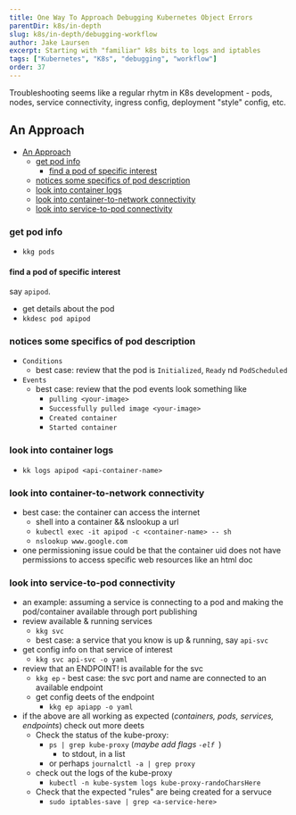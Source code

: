 ```yaml
---
title: One Way To Approach Debugging Kubernetes Object Errors
parentDir: k8s/in-depth
slug: k8s/in-depth/debugging-workflow
author: Jake Laursen
excerpt: Starting with "familiar" k8s bits to logs and iptables
tags: ["Kubernetes", "K8s", "debugging", "workflow"]
order: 37
---
```


Troubleshooting seems like a regular rhytm in K8s development - pods, nodes, service connectivity, ingress config, deployment "style" config, etc.  

## An Approach

- [An Approach](#an-approach)
  - [get pod info](#get-pod-info)
    - [find a pod of specific interest](#find-a-pod-of-specific-interest)
  - [notices some specifics of pod description](#notices-some-specifics-of-pod-description)
  - [look into container logs](#look-into-container-logs)
  - [look into container-to-network connectivity](#look-into-container-to-network-connectivity)
  - [look into service-to-pod connectivity](#look-into-service-to-pod-connectivity)
### get pod info
- `kkg pods`
#### find a pod of specific interest
say `apipod`.  

- get details about the pod
- `kkdesc pod apipod`
### notices some specifics of pod description
- `Conditions`
  - best case: review that the pod is `Initialized`, `Ready` nd `PodScheduled`
- `Events`
  - best case: review that the pod events look something like 
    - `pulling <your-image>`
    - `Successfully pulled image <your-image>`
    - `Created container`
    - `Started container`
### look into container logs
- `kk logs apipod <api-container-name>`
### look into container-to-network connectivity
- best case: the container can access the internet
  - shell into a container && nslookup a url
  - `kubectl exec -it apipod -c <container-name> -- sh`
  - `nslookup www.google.com`
- one permissioning issue could be that the container uid does not have permissions to access specific web resources like an html doc
### look into service-to-pod connectivity
- an example: assuming a service is connecting to a pod and making the pod/container available through port publishing
- review available & running services
  - `kkg svc`
  - best case: a service that you know is up & running, say `api-svc`
- get config info on that service of interest
  - `kkg svc api-svc -o yaml`
- review that an ENDPOINT! is available for the svc
    - `kkg ep` - best case: the svc port and name are connected to an available endpoint
  - get config deets of the endpoint
    - `kkg ep apiapp -o yaml`
- if the above are all working as expected (_containers, pods, services, endpoints_) check out more deets
  - Check the status of the kube-proxy:
    - `ps | grep kube-proxy` (_maybe add flags `-elf `_)
      - to stdout, in a list
    - or perhaps `journalctl -a | grep proxy`
  - check out the logs of the kube-proxy
    - `kubectl -n kube-system logs kube-proxy-randoCharsHere`
  - Check that the expected "rules" are being created for a servuce
    - `sudo iptables-save | grep <a-service-here>`
